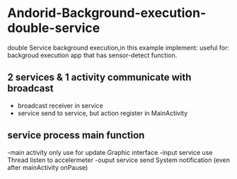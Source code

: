 # Andorid-Background-execution-double-service
double Service background execution,in this example implement:
useful for: backgroud execution app that has sensor-detect function.

## 2 services & 1 activity communicate with broadcast
- broadcast receiver in service
- service send to service, but action register in MainActivity
## service process main function
-main activity only use for update Graphic interface
-input service use Thread listen to accelermeter
-ouput service send System notification (even after mainActivity onPause)
